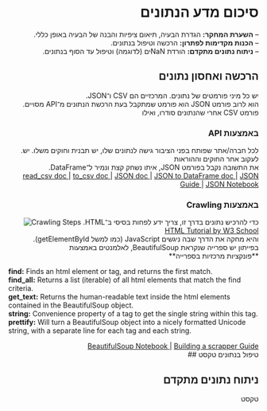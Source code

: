 <div direction="rtl" align="right"> 

# סיכום מדע הנתונים

  .**השערת המחקר:** הגדרת הבעיה, תיאום ציפיות והבנה של הבעיה באופן כללי –
  </br>
  .**הכנות מקדימות לפתרון:** הרכשה וטיפול בנתונים –
  </br>
  .ים (לדוגמה) וטיפול עד הסוף בנתוניםNaN **ניתוח נתונים מתקדם:** הורדת –
  </br>
  
  ## הרכשה ואחסון נתונים
  .JSONו־ CSV יש כל מיני פורמטים של נתונים. המרכזיים הם
  </br>
  .מסויים APIהוא פורמט שמתקבל בעת הרכשת הנתונים מ־ JSON הוא לרוב פורמט אחרי שהנתונים סודרו, ואילו CSV פורמט
  </br>
  ### API באמצעות
  .לכל חברה/אתר שפותח בפני הציבור גישה לנתונים שלו, יש תבנית וחוקים משלו. יש לעקוב אחר החוקים וההוראות
  </br>
  .DataFrameאיתו נשחק קצת ונמיר ל־ ,JSON את התשובה נקבל בפורמט
  </br>
  <a href="https://pandas.pydata.org/pandas-docs/stable/reference/api/pandas.DataFrame.to_csv.html"> read_csv doc </a>
  |
  <a href="https://pandas.pydata.org/pandas-docs/stable/reference/api/pandas.read_csv.html"> to_csv doc </a>
  |
  <a href="https://docs.python.org/3/library/json.html"> JSON doc </a>
  |
  <a href="https://pandas.pydata.org/pandas-docs/stable/reference/api/pandas.read_json.html"> JSON to DataFrame doc </a>
  |
  <a href="https://realpython.com/python-json/"> JSON Guide </a>
  |
  <a href="https://labs.vocareum.com/main/main.php?m=editor&asnid=345784&stepid=345785&hideNavBar=1"> JSON Notebook </a>
  ### Crawling באמצעות
  <img src="https://courses.campus.gov.il/assets/courseware/v1/2aa601b8521443b7cbfa2d394d9e1c1a/asset-v1:HIT+ACD_RFP4_HIT_DATA_HIT+1_2021+type@asset+block/Crawling.jpg" alt="Crawling Steps">
  .HTMLכדי להרכיש נתונים בדרך זו, צריך ידע לפחות בסיסי ב־
  </br>
  <a href="https://www.w3schools.com/html/default.asp"> HTML Tutorial by W3 School </a>
  </br>
  .(getElementById כמו למשל) JavaScript והיא מחקה את הדרך שבה ניגשים לאלמנטים באמצעות ,BeautifulSoup בפייתון יש ספרייה שנקראת
  </br>
  **פונקציות מרכזיות בספרייה**
  <p align="left">
    <b>find:</b> Finds an html element or tag, and returns the first match.</br>
    <b>find_all:</b> Returns a list (iterable) of all html elements that match the find criteria.</br>
    <b>get_text:</b> Returns the human-readable text inside the html elements contained in the BeautifulSoup object.</br>
    <b>string:</b> Convenience property of a tag to get the single string within this tag.</br>
    <b>prettify:</b> Will turn a BeautifulSoup object into a nicely formatted Unicode string, with a separate line for each tag and each string.
  </p>
  <a href="https://labs.vocareum.com/main/main.php?m=editor&asnid=345792&stepid=345793&hideNavBar=1"> BeautifulSoup Notebook </a>
  |
  <a href="https://realpython.com/beautiful-soup-web-scraper-python/"> Building a scrapper Guide </a>
  </br>
  ## טיפול בנתונים
  טקסט

  ## ניתוח נתונים מתקדם 
  טקסט
  
</div>
